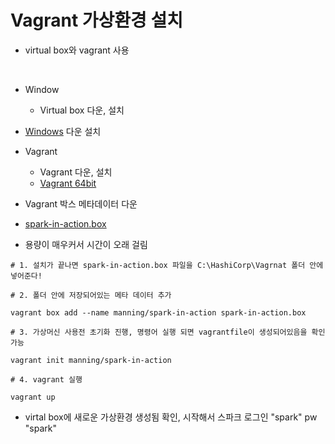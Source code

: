 # Vagrant 가상환경 설치

- virtual box와 vagrant 사용

​                

- Window

  - Virtual box 다운, 설치 
- [Windows](https://download.virtualbox.org/virtualbox/6.1.32/VirtualBox-6.1.32-149290-Win.exe) 다운 설치
- Vagrant
  - Vagrant 다운, 설치
  - [Vagrant 64bit](https://releases.hashicorp.com/vagrant/2.2.19/vagrant_2.2.19_x86_64.msi)
- Vagrant 박스 메타데이터 다운
- [spark-in-action.box](https://app.vagrantup.com/anassbo/boxes/spark-in-action-box)
- 용량이 매우커서 시간이 오래 걸림

```Vagrant
# 1. 설치가 끝나면 spark-in-action.box 파일을 C:\HashiCorp\Vagrnat 폴더 안에 넣어준다!

# 2. 폴더 안에 저장되어있는 메타 데이터 추가

vagrant box add --name manning/spark-in-action spark-in-action.box

# 3. 가상머신 사용전 초기화 진행, 명령어 실행 되면 vagrantfile이 생성되어있음을 확인 가능

vagrant init manning/spark-in-action      

# 4. vagrant 실행

vagrant up
```

- virtal box에 새로운 가상환경 생성됨 확인, 시작해서 스파크 로그인 "spark" pw "spark"
